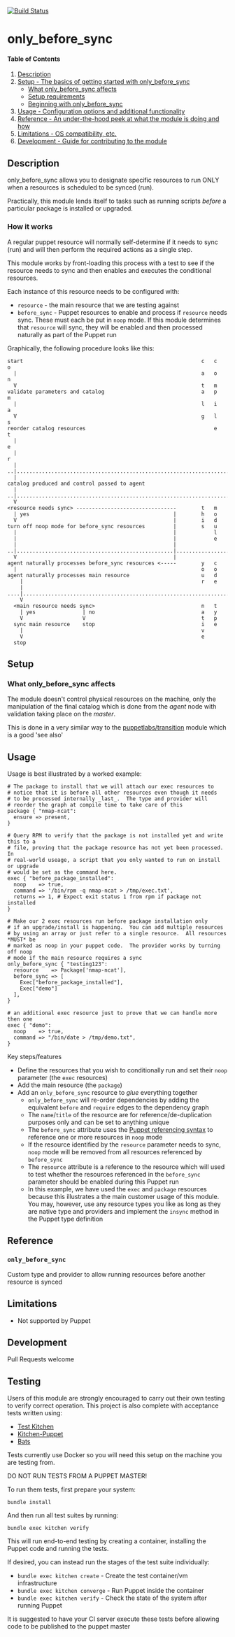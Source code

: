 [![Build Status](https://travis-ci.org/GeoffWilliams/puppet-only_before_sync.svg?branch=master)](https://travis-ci.org/GeoffWilliams/puppet-only_before_sync)
# only_before_sync

#### Table of Contents

1. [Description](#description)
1. [Setup - The basics of getting started with only_before_sync](#setup)
    * [What only_before_sync affects](#what-only_before_sync-affects)
    * [Setup requirements](#setup-requirements)
    * [Beginning with only_before_sync](#beginning-with-only_before_sync)
1. [Usage - Configuration options and additional functionality](#usage)
1. [Reference - An under-the-hood peek at what the module is doing and how](#reference)
1. [Limitations - OS compatibility, etc.](#limitations)
1. [Development - Guide for contributing to the module](#development)

## Description
only_before_sync allows you to designate specific resources to run ONLY when a resources is scheduled to be synced (run).

Practically, this module lends itself to tasks such as running scripts _before_ a particular package is installed or upgraded.

### How it works
A regular puppet resource will normally self-determine if it needs to sync (run) and will then perform the required actions as a single step.

This module works by front-loading this process with a test to see if the resource needs to sync and then enables and executes the conditional resources.

Each instance of this resource needs to be configured with:
* `resource` - the main resource that we are testing against
* `before_sync` - Puppet resources to enable and process if `resource` needs sync.  These must each be put in `noop` mode.  If this module determines that `resource` will sync, they will be enabled and then processed naturally as part of the Puppet run

Graphically, the following procedure looks like this:

```
start                                                         c   c   o
  |                                                           a   o   n
  V                                                           t   m
validate parameters and catalog                               a   p   m
  |                                                           l   i   a
  V                                                           g   l   s
reorder catalog resources                                         e   t
  |                                                                   e
  |                                                                   r
  |
..|.............................................................................
  |
catalog produced and control passed to agent
  |
..|.............................................................................
  V
<resource needs sync> --------------------------------        t   m
  | yes                                              |        h   o
  V                                                  |        i   d
turn off noop mode for before_sync resources         |        s   u
  |                                                  |            l
  |                                                  |            e
  |                                                  |
..|..................................................|..........................
  V                                                  |      
agent naturally processes before_sync resources <-----        y   c
  |                                                           o   o
agent naturally processes main resource                       u   d
    |                                                         r   e
    |
....|...........................................................................
    V                                                           
  <main resource needs sync>                                  n   t
    | yes               | no                                  a   y
    V                   V                                     t   p
  sync main resource    stop                                  i   e
    |                                                         v
    V                                                         e  
  stop

```

## Setup

### What only_before_sync affects
The module doesn't control physical resources on the machine, only the
manipulation of the final catalog which is done from the _agent_ node with
validation taking place on the _master_.

This is done in a very similar way to the [puppetlabs/transition](https://forge.puppet.com/puppetlabs/transition) module
which is a good 'see also'

## Usage
Usage is best illustrated by a worked example:

```puppet
# The package to install that we will attach our exec resources to
# notice that it is before all other resources even though it needs
# to be processed internally _last_.  The type and provider will
# reorder the graph at compile time to take care of this
package { "nmap-ncat":
  ensure => present,
}

# Query RPM to verify that the package is not installed yet and write this to a
# file, proving that the package resource has not yet been processed.  In
# real-world useage, a script that you only wanted to run on install or upgrade
# would be set as the command here.
exec { "before_package_installed":
  noop    => true,
  command => '/bin/rpm -q nmap-ncat > /tmp/exec.txt',
  returns => 1, # Expect exit status 1 from rpm if package not installed
}

# Make our 2 exec resources run before package installation only
# if an upgrade/install is happening.  You can add multiple resources
# by using an array or just refer to a single resource.  All resources *MUST* be
# marked as noop in your puppet code.  The provider works by turning off noop
# mode if the main resource requires a sync
only_before_sync { "testing123":
  resource    => Package['nmap-ncat'],
  before_sync => [
    Exec["before_package_installed"],
    Exec["demo"]
  ],
}

# an additional exec resource just to prove that we can handle more then one
exec { "demo":
  noop    => true,
  command => "/bin/date > /tmp/demo.txt",
}
```

Key steps/features
* Define the resources that you wish to conditionally run and set their `noop`
  parameter (the `exec` resources)
* Add the main resource (the `package`)
* Add an `only_before_sync` resource to _glue_ everything together
  * `only_before_sync` will re-order dependencies by adding the equivalent
    `before` and `require` edges to the dependency graph
  * The `name`/`title` of the resource are for reference/de-duplication purposes
    only and can be set to anything unique
  * The `before_sync` attribute uses the [Puppet referencing syntax](https://docs.puppet.com/puppet/latest/reference/lang_data_resource_reference.html#the-short-version) to reference one or more resources in `noop` mode
  * If the resource identified by the `resource` parameter needs to sync, `noop`
    mode will be removed from all resources referenced by `before_sync`
  * The `resource` attribute is a reference to the resource which will used to
    test whether the resources referenced in the `before_sync` parameter should
    be enabled during this Puppet run
  * In this example, we have used the `exec` and `package` resources because
    this illustrates a the main customer usage of this module.  You may,
    however, use any resource types you like as long as they are native type and
    providers and implement the `insync` method in the Puppet type definition

## Reference
### `only_before_sync`
Custom type and provider to allow running resources before another resource is synced

## Limitations
* Not supported by Puppet

## Development
Pull Requests welcome

## Testing
Users of this module are strongly encouraged to carry out their own testing to
verify correct operation.  This project is also complete with acceptance tests
written using:
* [Test Kitchen](http://kitchen.ci)
* [Kitchen-Puppet](https://github.com/neillturner/kitchen-puppet)
* [Bats](https://github.com/sstephenson/bats)

Tests currently use Docker so you will need this setup on the machine you are
testing from.

DO NOT RUN TESTS FROM A PUPPET MASTER!

To run them tests, first prepare your system:
```shell
bundle install
```

And then run all test suites by running:
```shell
bundle exec kitchen verify
```
This will run end-to-end testing by creating a container, installing the Puppet
code and running the tests.

If desired, you can instead run the stages of the test suite individually:
* `bundle exec kitchen create` - Create the test container/vm infrastructure
* `bundle exec kitchen converge` - Run Puppet inside the container
* `bundle exec kitchen verify` - Check the state of the system after running
  Puppet

It is suggested to have your CI server execute these tests before allowing code
to be published to the puppet master
